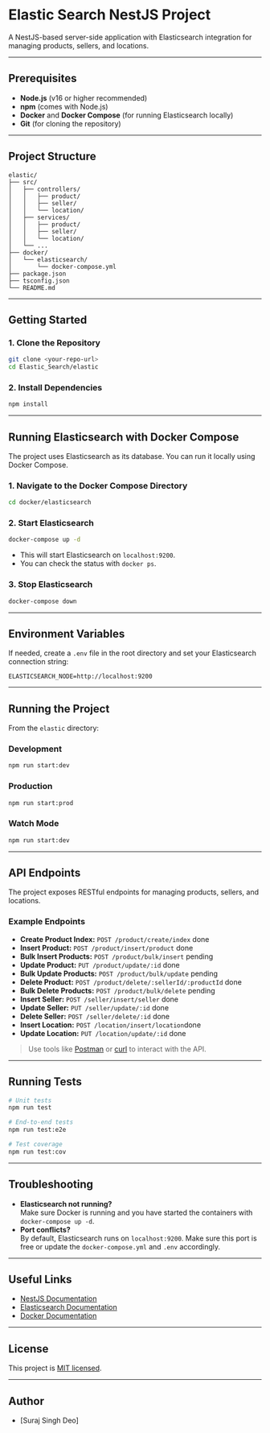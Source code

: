 # Elastic Search NestJS Project

A NestJS-based server-side application with Elasticsearch integration for managing products, sellers, and locations.

---

## Prerequisites

- **Node.js** (v16 or higher recommended)
- **npm** (comes with Node.js)
- **Docker** and **Docker Compose** (for running Elasticsearch locally)
- **Git** (for cloning the repository)

---

## Project Structure

```
elastic/
├── src/
│   ├── controllers/
│   │   ├── product/
│   │   ├── seller/
│   │   └── location/
│   ├── services/
│   │   ├── product/
│   │   ├── seller/
│   │   └── location/
│   └── ...
├── docker/
│   └── elasticsearch/
│       └── docker-compose.yml
├── package.json
├── tsconfig.json
└── README.md
```

---

## Getting Started

### 1. Clone the Repository

```bash
git clone <your-repo-url>
cd Elastic_Search/elastic
```

### 2. Install Dependencies

```bash
npm install
```

---

## Running Elasticsearch with Docker Compose

The project uses Elasticsearch as its database. You can run it locally using Docker Compose.

### 1. Navigate to the Docker Compose Directory

```bash
cd docker/elasticsearch
```

### 2. Start Elasticsearch

```bash
docker-compose up -d
```

- This will start Elasticsearch on `localhost:9200`.
- You can check the status with `docker ps`.

### 3. Stop Elasticsearch

```bash
docker-compose down
```

---

## Environment Variables

If needed, create a `.env` file in the root directory and set your Elasticsearch connection string:

```
ELASTICSEARCH_NODE=http://localhost:9200
```

---

## Running the Project

From the `elastic` directory:

### Development

```bash
npm run start:dev
```

### Production

```bash
npm run start:prod
```

### Watch Mode

```bash
npm run start:dev
```

---

## API Endpoints

The project exposes RESTful endpoints for managing products, sellers, and locations.

### Example Endpoints

- **Create Product Index:** `POST /product/create/index`  done
- **Insert Product:** `POST /product/insert/product` done
- **Bulk Insert Products:** `POST /product/bulk/insert` pending
- **Update Product:** `PUT /product/update/:id` done
- **Bulk Update Products:** `POST /product/bulk/update` pending
- **Delete Product:** `POST /product/delete/:sellerId/:productId` done
- **Bulk Delete Products:** `POST /product/bulk/delete` pending
- **Insert Seller:** `POST /seller/insert/seller` done
- **Update Seller:** `PUT /seller/update/:id` done
- **Delete Seller:** `POST /seller/delete/:id` done
- **Insert Location:** `POST /location/insert/location`done
- **Update Location:** `PUT /location/update/:id` done

> Use tools like [Postman](https://www.postman.com/) or [curl](https://curl.se/) to interact with the API.

---

## Running Tests

```bash
# Unit tests
npm run test

# End-to-end tests
npm run test:e2e

# Test coverage
npm run test:cov
```

---

## Troubleshooting

- **Elasticsearch not running?**  
  Make sure Docker is running and you have started the containers with `docker-compose up -d`.
- **Port conflicts?**  
  By default, Elasticsearch runs on `localhost:9200`. Make sure this port is free or update the `docker-compose.yml` and `.env` accordingly.

---

## Useful Links

- [NestJS Documentation](https://docs.nestjs.com)
- [Elasticsearch Documentation](https://www.elastic.co/guide/en/elasticsearch/reference/current/index.html)
- [Docker Documentation](https://docs.docker.com/)

---

## License

This project is [MIT licensed](LICENSE).

---

## Author

- [Suraj Singh Deo]

